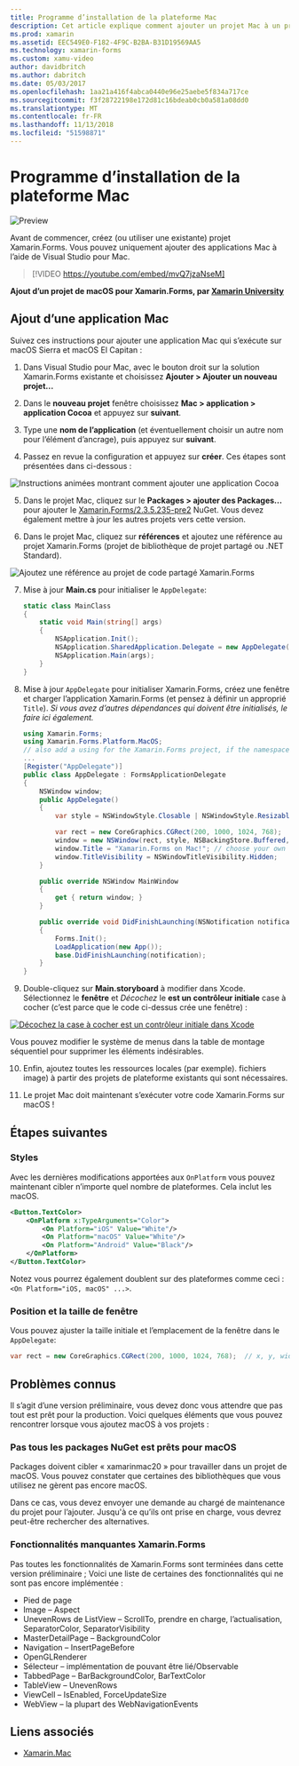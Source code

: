 ```yaml
---
title: Programme d’installation de la plateforme Mac
description: Cet article explique comment ajouter un projet Mac à un projet Xamarin.Forms, qui génère une application capable d’exécuter sur macOS Sierra et macOS El Capitan.
ms.prod: xamarin
ms.assetid: EEC549E0-F182-4F9C-B2BA-B31D19569AA5
ms.technology: xamarin-forms
ms.custom: xamu-video
author: davidbritch
ms.author: dabritch
ms.date: 05/03/2017
ms.openlocfilehash: 1aa21a416f4abca0440e96e25aebe5f834a717ce
ms.sourcegitcommit: f3f28722198e172d81c16bdeab0cb0a581a08dd0
ms.translationtype: MT
ms.contentlocale: fr-FR
ms.lasthandoff: 11/13/2018
ms.locfileid: "51598871"
---
```

# <a name="mac-platform-setup"></a>Programme d’installation de la plateforme Mac

![Preview](~/media/shared/preview.png)

Avant de commencer, créez (ou utiliser une existante) projet Xamarin.Forms.
Vous pouvez uniquement ajouter des applications Mac à l’aide de Visual Studio pour Mac.

> [!VIDEO https://youtube.com/embed/mvQ7jzaNseM]

**Ajout d’un projet de macOS pour Xamarin.Forms, par [Xamarin University](https://university.xamarin.com/)**

## <a name="adding-a-mac-app"></a>Ajout d’une application Mac

Suivez ces instructions pour ajouter une application Mac qui s’exécute sur macOS Sierra et macOS El Capitan :

1. Dans Visual Studio pour Mac, avec le bouton droit sur la solution Xamarin.Forms existante et choisissez **Ajouter > Ajouter un nouveau projet...**

2. Dans le **nouveau projet** fenêtre choisissez **Mac > application > application Cocoa** et appuyez sur **suivant**.

3. Type une **nom de l’application** (et éventuellement choisir un autre nom pour l’élément d’ancrage), puis appuyez sur **suivant**.

4. Passez en revue la configuration et appuyez sur **créer**. Ces étapes sont présentées dans ci-dessous :

  ![Instructions animées montrant comment ajouter une application Cocoa](mac-images/add-macos-proj.gif)

5. Dans le projet Mac, cliquez sur le **Packages > ajouter des Packages...**  pour ajouter le [Xamarin.Forms/2.3.5.235-pre2](https://www.nuget.org/packages/Xamarin.Forms/2.3.5.235-pre2) NuGet. Vous devez également mettre à jour les autres projets vers cette version.

6. Dans le projet Mac, cliquez sur **références** et ajoutez une référence au projet Xamarin.Forms (projet de bibliothèque de projet partagé ou .NET Standard).

  ![Ajoutez une référence au projet de code partagé Xamarin.Forms](mac-images/references-sml.png)

7. Mise à jour **Main.cs** pour initialiser le `AppDelegate`:

    ```csharp
    static class MainClass
    {
        static void Main(string[] args)
        {
            NSApplication.Init();
            NSApplication.SharedApplication.Delegate = new AppDelegate(); // add this line
            NSApplication.Main(args);
        }
    }
    ```

8. Mise à jour `AppDelegate` pour initialiser Xamarin.Forms, créez une fenêtre et charger l’application Xamarin.Forms (et pensez à définir un approprié `Title`). _Si vous avez d’autres dépendances qui doivent être initialisés, le faire ici également._

    ```csharp
    using Xamarin.Forms;
    using Xamarin.Forms.Platform.MacOS;
    // also add a using for the Xamarin.Forms project, if the namespace is different to this file
    ...
    [Register("AppDelegate")]
    public class AppDelegate : FormsApplicationDelegate
    {
        NSWindow window;
        public AppDelegate()
        {
            var style = NSWindowStyle.Closable | NSWindowStyle.Resizable | NSWindowStyle.Titled;

            var rect = new CoreGraphics.CGRect(200, 1000, 1024, 768);
            window = new NSWindow(rect, style, NSBackingStore.Buffered, false);
            window.Title = "Xamarin.Forms on Mac!"; // choose your own Title here
            window.TitleVisibility = NSWindowTitleVisibility.Hidden;
        }

        public override NSWindow MainWindow
        {
            get { return window; }
        }

        public override void DidFinishLaunching(NSNotification notification)
        {
            Forms.Init();
            LoadApplication(new App());
            base.DidFinishLaunching(notification); 
        }
    }
    ```

9. Double-cliquez sur **Main.storyboard** à modifier dans Xcode. Sélectionnez le **fenêtre** et _Décochez_ le **est un contrôleur initiale** case à cocher (c’est parce que le code ci-dessus crée une fenêtre) :

  [![Décochez la case à cocher est un contrôleur initiale dans Xcode](mac-images/xcode-init-controller-sml.png)](mac-images/xcode-init-controller.png#lightbox)

  Vous pouvez modifier le système de menus dans la table de montage séquentiel pour supprimer les éléments indésirables.

10. Enfin, ajoutez toutes les ressources locales (par exemple). fichiers image) à partir des projets de plateforme existants qui sont nécessaires.

11. Le projet Mac doit maintenant s’exécuter votre code Xamarin.Forms sur macOS !

## <a name="next-steps"></a>Étapes suivantes

### <a name="styling"></a>Styles

Avec les dernières modifications apportées aux `OnPlatform` vous pouvez maintenant cibler n’importe quel nombre de plateformes. Cela inclut les macOS.

```xml
<Button.TextColor>
    <OnPlatform x:TypeArguments="Color">
        <On Platform="iOS" Value="White"/>
        <On Platform="macOS" Value="White"/>
        <On Platform="Android" Value="Black"/>
    </OnPlatform>
</Button.TextColor>
```

Notez vous pourrez également doublent sur des plateformes comme ceci : `<On Platform="iOS, macOS" ...>`.

### <a name="window-size-and-position"></a>Position et la taille de fenêtre

Vous pouvez ajuster la taille initiale et l’emplacement de la fenêtre dans le `AppDelegate`:

```csharp
var rect = new CoreGraphics.CGRect(200, 1000, 1024, 768);  // x, y, width, height
```

## <a name="known-issues"></a>Problèmes connus

Il s’agit d’une version préliminaire, vous devez donc vous attendre que pas tout est prêt pour la production. Voici quelques éléments que vous pouvez rencontrer lorsque vous ajoutez macOS à vos projets :

### <a name="not-all-nugets-are-ready-for-macos"></a>Pas tous les packages NuGet est prêts pour macOS

Packages doivent cibler « xamarinmac20 » pour travailler dans un projet de macOS. Vous pouvez constater que certaines des bibliothèques que vous utilisez ne gèrent pas encore macOS.

Dans ce cas, vous devez envoyer une demande au chargé de maintenance du projet pour l’ajouter. Jusqu'à ce qu’ils ont prise en charge, vous devrez peut-être rechercher des alternatives.

### <a name="missing-xamarinforms-features"></a>Fonctionnalités manquantes Xamarin.Forms

Pas toutes les fonctionnalités de Xamarin.Forms sont terminées dans cette version préliminaire ; Voici une liste de certaines des fonctionnalités qui ne sont pas encore implémentée :

* Pied de page
* Image – Aspect
* UnevenRows de ListView – ScrollTo, prendre en charge, l’actualisation, SeparatorColor, SeparatorVisibility
* MasterDetailPage – BackgroundColor
* Navigation – InsertPageBefore
* OpenGLRenderer
* Sélecteur – implémentation de pouvant être lié/Observable
* TabbedPage – BarBackgroundColor, BarTextColor
* TableView – UnevenRows
* ViewCell – IsEnabled, ForceUpdateSize
* WebView – la plupart des WebNavigationEvents


## <a name="related-links"></a>Liens associés

- [Xamarin.Mac](~/mac/index.yml)
